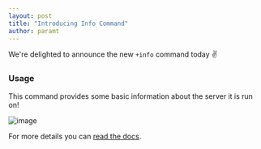 ```yaml
---
layout: post
title: "Introducing Info Command"
author: paramt
---
```


We're delighted to announce the new `+info` command today :v:

### Usage

This command provides some basic information about the server it is run on!

![image](https://user-images.githubusercontent.com/23563074/58526619-82740180-819d-11e9-9f82-d5d46a72e3ff.png)

For more details you can [read the docs](../commands.md#basic).
